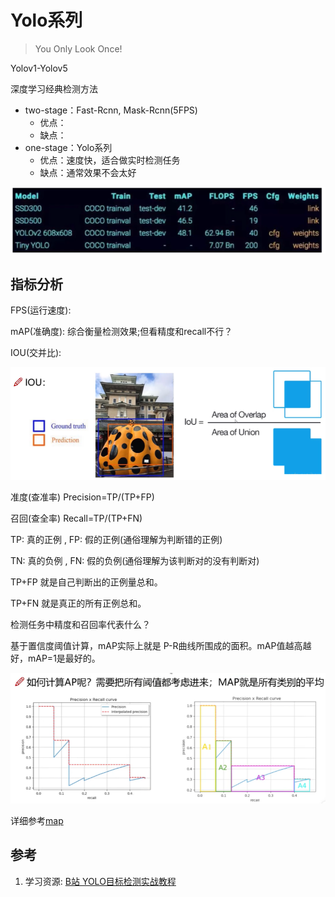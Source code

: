 # Yolo系列

> You Only Look Once!

Yolov1-Yolov5

深度学习经典检测方法

* two-stage：Fast-Rcnn, Mask-Rcnn(5FPS)
  * 优点：
  * 缺点：
* one-stage：Yolo系列
  * 优点：速度快，适合做实时检测任务
  * 缺点：通常效果不会太好

![image-20220317102215029](README.assets/image-20220317102215029.png)

## 指标分析

FPS(运行速度):

mAP(准确度): 综合衡量检测效果;但看精度和recall不行？

IOU(交并比):

![image-20220317155904824](README.assets/image-20220317155904824.png)



准度(查准率) Precision=TP/(TP+FP)     

召回(查全率) Recall=TP/(TP+FN)

TP: 真的正例 , FP: 假的正例(通俗理解为判断错的正例)

TN: 真的负例 , FN: 假的负例(通俗理解为该判断对的没有判断对)

TP+FP 就是自己判断出的正例量总和。

TP+FN 就是真正的所有正例总和。



检测任务中精度和召回率代表什么？

基于置信度阈值计算，mAP实际上就是 P-R曲线所围成的面积。mAP值越高越好，mAP=1是最好的。

![image-20220317163845678](README.assets/image-20220317163845678.png)

详细参考[map](https://sfyh.hnbdata.cn/aipath/cv/necessary/mAP.html)



## 参考

1. 学习资源: [B站 YOLO目标检测实战教程](https://www.bilibili.com/video/BV1ha411r7cK)

